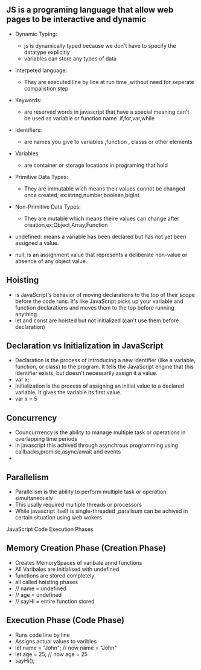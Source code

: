 ## JS is a programing language that allow web pages to be interactive and dynamic

- Dynamic Typing:

  - js is dynamically typed because we don't have to specify the datatype explicitly
  - variables can store any types of data

- Interpeted language:

  - They are executed line by line at run time ,without need for seperate compalistion step

- Keywords:

  - are reserved words in javascript that have a special meaning can't be used as variable or function name .if,for,var,while

- Identifiers:
  - are names you give to variables ,function , classs or other elements
- Variables
  - are container or storage locations in programing that hold
- Primitive Data Types:
  - They are immutable wich means their values connot be changed once created, ex:string,number,boolean,bigInt
- Non-Primitive Data Types:
  - They are mutable which means theire values can change after creation,ex:Object,Array,Function
- undefined: means a variable has been declared but has not yet been assigned a value.
- null: is an assignment value that represents a deliberate non-value or absence of any object value.

## Hoisting

- is JavaScript's behavior of moving declarations to the top of their scope before the code runs. It's like JavaScript picks up your variable and function declarations and moves them to the top before running anything
- let and const are hoisted but not initialized (can't use them before declaration)

## Declaration vs Initialization in JavaScript

- Declaration is the process of introducing a new identifier (like a variable, function, or class) to the program. It tells the JavaScript engine that this identifier exists, but doesn't necessarily assign it a value.
- var x;
- Initialization is the process of assigning an initial value to a declared variable. It gives the variable its first value.
- var x = 5

## Concurrency

- Councurrrency is the ability to manage multiple task or operations in overlapping time periods
- in javascript this achived through asynchrous programming using callbacks,promise,async/await and events
-

## Parallelism

- Parallelism is the ability to perform multiple task or operation simultaneously
- This usally required multiple threads or processors
- While javascript itself is single-threaded ,paralisum can be achived in certain situation using web wokers

JavaScript Code Execution Phases

## Memory Creation Phase (Creation Phase)

- Creates MemorySpaces of varibale annd functions
- All Varibales are Initialised with undefined
- functions are stored completely
- all called hoisting phases
- // name = undefined
- // age = undefined
- // sayHi = entire function stored

## Execution Phase (Code Phase)

- Runs code line by line
- Assigns actual values to varibles 
- let name = "John";     // now name = "John"
- let age = 25;          // now age = 25
- sayHi();    
